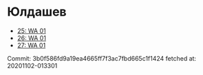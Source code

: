 # Юлдашев
- [25: WA 01](25.md)
- [26: WA 01](26.md)
- [27: WA 01](27.md)

Commit: 3b0f586fd9a19ea4665ff7f3ac7fbd665c1f1424
 fetched at: 20201102-013301
